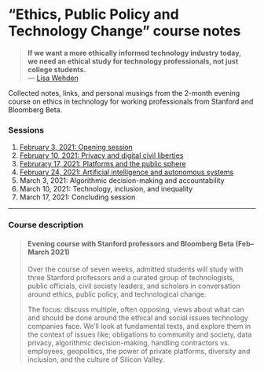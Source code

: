 # “Ethics, Public Policy and Technology Change” course&nbsp;notes

> **If we want a more ethically informed technology industry today,\
> we need an ethical study for technology professionals, not just college students.**\
> — [Lisa Wehden](https://techcrunch.com/2020/04/24/silicon-valley-needs-a-new-approach-to-studying-ethics-now-more-than-ever/)

Collected notes, links, and personal musings from the 2-month evening course on ethics in technology for working professionals from Stanford and Bloomberg Beta. 

### Sessions
1. [February 3, 2021: Opening session](./session-1.md)
2. [February 10, 2021: Privacy and digital civil liberties](./session-2.md)
3. [Februrary 17, 2021: Platforms and the public sphere](./session-3.md)
4. [February 24, 2021: Artificial intelligence and autonomous systems](./session-4.md)
5. March 3, 2021: Algorithmic decision-making and accountability
6. March 10, 2021: Technology, inclusion, and inequality
7. March 17, 2021: Concluding session

---
### Course description

> #### Evening course with Stanford professors and Bloomberg Beta (Feb–March 2021)
>
> Over the course of seven weeks, admitted students will study with three Stanford professors and a curated group of technologists, public officials, civil society leaders, and scholars in conversation around ethics, public policy, and technological change.
>
> The focus: discuss multiple, often opposing, views about what can and should be done around the ethical and social issues technology companies face. We’ll look at fundamental texts, and explore them in the context of issues like; obligations to community and society, data privacy, algorithmic decision-making, handling contractors vs. employees, geopolitics, the power of private platforms, diversity and inclusion, and the culture of Silicon Valley.
